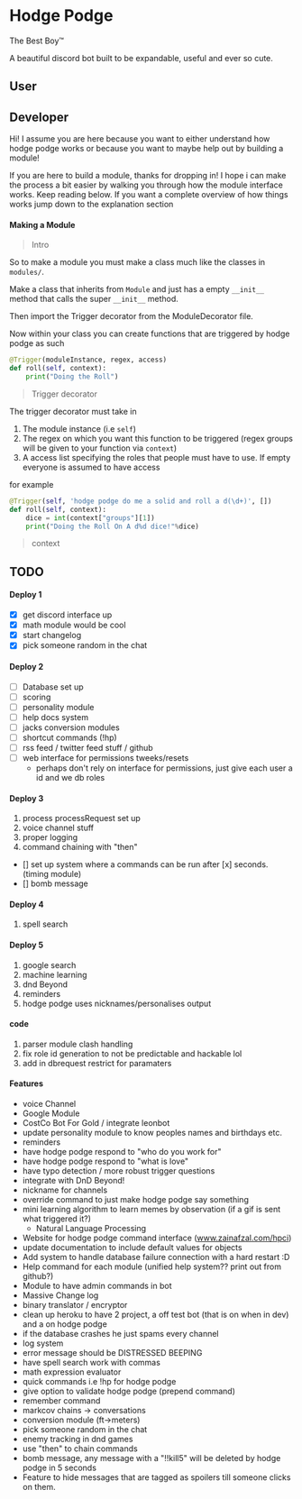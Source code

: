 # Hodge Podge

The Best Boy™

A beautiful discord bot built to be expandable, useful and ever so cute.

## User


## Developer

Hi! I assume you are here because you want to either understand how hodge podge works or because you want to maybe help out by building a module!

If you are here to build a module, thanks for dropping in! I hope i can make the process a bit easier by walking you through how the module interface works. Keep reading below. If you want a complete overview of how things works jump down to the explanation section

#### Making a Module

> Intro

So to make a module you must make a class much like the classes in `modules/`.

Make a class that inherits from `Module` and just has a empty `__init__` method that calls the super `__init__` method.

Then import the Trigger decorator from the ModuleDecorator file.

Now within your class you can create functions that are triggered by hodge podge as such

```python
@Trigger(moduleInstance, regex, access)
def roll(self, context):
    print("Doing the Roll")
```

> Trigger decorator

The trigger decorator must take in
1. The module instance (i.e `self`)
2. The regex on which you want this function to be triggered (regex groups will be given to your function via `context`)
3. A access list specifying the roles that people must have to use. If empty everyone is assumed to have access

for example

```python
@Trigger(self, 'hodge podge do me a solid and roll a d(\d+)', [])
def roll(self, context):
    dice = int(context["groups"][1])
    print("Doing the Roll On A d%d dice!"%dice)
```

> context



## TODO

#### Deploy 1

- [X] get discord interface up
- [X] math module would be cool
- [X] start changelog
- [X] pick someone random in the chat

#### Deploy 2

- [ ] Database set up
- [ ] scoring
- [ ] personality module
- [ ] help docs system
- [ ] jacks conversion modules
- [ ] shortcut commands (!hp)
- [ ] rss feed / twitter feed stuff / github
- [ ] web interface for permissions tweeks/resets
  - perhaps don't rely on interface for permissions, just give each user a id and we db roles  

#### Deploy 3

1. process processRequest set up
2. voice channel stuff
3. proper logging
4. command chaining with "then"
- [] set up system where a commands can be run after [x] seconds. (timing module)
- [] bomb message

#### Deploy 4

1. spell search

#### Deploy 5

1. google search
2. machine learning
3. dnd Beyond
4. reminders
5. hodge podge uses nicknames/personalises output

#### code

1. parser module clash handling
2. fix role id generation to not be predictable and hackable lol
3. add in dbrequest restrict for paramaters

#### Features
- voice Channel
- Google Module
- CostCo Bot For Gold / integrate leonbot
- update personality module to know peoples names and birthdays etc.
- reminders
- have hodge podge respond to "who do you work for"
- have hodge podge respond to "what is love"
- have typo detection / more robust trigger questions
- integrate with DnD Beyond!
- nickname for channels
- override command to just make hodge podge say something
- mini learning algorithm to learn memes by observation (if a gif is sent what triggered it?)
  - Natural Language Processing
- Website for hodge podge command interface (www.zainafzal.com/hpci)
- update documentation to include default values for objects
- Add system to handle database failure connection with a hard restart :D
- Help command for each module (unified help system?? print out from github?)
- Module to have admin commands in bot
- Massive Change log
- binary translator / encryptor
- clean up heroku to have 2 project, a off test bot (that is on when in dev) and a on hodge podge
- if the database crashes he just spams every channel
- log system
- error message should be DISTRESSED BEEPING
- have spell search work with commas
- math expression evaluator
- quick commands i.e !hp for hodge podge
- give option to validate hodge podge (prepend command)
- remember command
- markcov chains -> conversations
- conversion module (ft->meters)
- pick someone random in the chat
- enemy tracking in dnd games
- use "then" to chain commands
- bomb message, any message with a "!!kill5" will be deleted by hodge podge in 5 seconds
- Feature to hide messages that are tagged as spoilers till someone clicks on them. 
